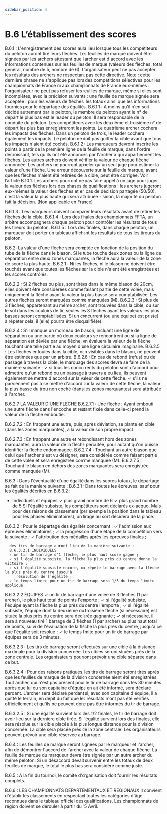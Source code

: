 ```yaml
---
sidebar_position: 6
---
```


# B.6 L’établissement des scores

B.6.1 : L'enregistrement des scores aura lieu lorsque tous les compétiteurs du peloton auront tiré leurs
flèches. Les feuilles de marque doivent être signées par les archers attestant que l'archer est d'accord
avec les informations contenues sur les feuilles de marque (valeurs des flèches, total général, nombre de
5, nombre de 6). L’organisateur peut ne pas accepter les résultats des archers ne respectant pas cette
directive.
Note : cette dernière phrase ne s'applique pas lors des compétitions sélectives pour les championnats de
France ni aux championnats de France eux-mêmes : l'organisateur ne peut pas refuser les feuilles de
marque, même si elles sont incomplètes, avec la précision suivante : une feuille de marque signée sera
acceptée : pour les valeurs de flèches, les totaux ainsi que les informations fournies pour le départage des
égalités.
B.6.1.1 : A moins qu'il n'en soit décidé autrement par le peloton, le membre du peloton ayant le n° de départ
le plus bas est le leader du peloton. Il sera responsable de la conduite du peloton. Les compétiteurs avec
les deuxième et troisième n° de départ les plus bas enregistreront les points. Le quatrième archer cochera
les impacts des flèches. Dans un peloton de trois, le leader cochera également les impacts.
Le peloton ne doit pas quitter la cible avant que tous les impacts n'aient été cochés.
B.6.1.2 : Les marqueurs devront inscrire les points à partir de la première ligne de la feuille de marque,
dans l'ordre décroissant, tels qu'ils ont été annoncés par l'archer à qui appartiennent les flèches. Les autres
archers doivent vérifier la valeur de chaque flèche annoncée. Les archers ne pourront appeler qu'un seul
juge pour estimer la valeur d'une flèche. Une erreur découverte sur la feuille de marque, avant que les
flèches n'aient été retirées de la cible, peut être corrigée. Voir l’article B.10.1.
Les archers pourront ne pas faire appel à un juge pour juger la valeur des flèches lors des phases de
qualifications : les archers jugeront eux-mêmes la valeur des flèches et en cas de décision partagée
(50/50), c'est la valeur la plus haute qui sera attribuée - sinon, la majorité du peloton fait la décision.
(Non applicable en France)

B.6.1.3 : Les marqueurs doivent comparer leurs résultats avant de retirer les flèches de la cible.
B.6.1.4 : Lors des finales des championnats FFTA, un arbitre accompagnera chaque peloton pour contrôler
les résultats de tous les tireurs du peloton.
B.6.1.5 : Lors des finales, dans chaque peloton, un marqueur doit porter un tableau affichant les résultats
de tous les tireurs du peloton.

B.6.2: La valeur d'une flèche sera comptée en fonction de la position du tube de la flèche dans le blason. Si
le tube touche deux zones ou la ligne de séparation entre deux zones marquantes, la flèche aura la valeur
de la zone de score la plus haute.
B.6.2.1 : Ni les flèches, ni le blason ne doivent être touchés avant que toutes les flèches sur la cible n'aient
été enregistrées et les scores contrôlés.

B.6.2.2 : Si 2 flèches ou plus, sont tirées dans le même blason de 20cm, elles doivent être considérées
comme faisant partie de cette volée, mais uniquement la flèche ayant la valeur la plus basse sera
comptabilisée. Les autres flèches seront marquées comme manquées (M).
B.6.2.3 : Si plus de 3 flèches, appartenant au même archer, sont trouvées dans la cible, ou sur le sol dans
les couloirs de tir, seules les 3 flèches ayant les valeurs les plus basses seront comptabilisées. Si un
concurrent (ou une équipe) est pris(e) à répéter cela, il (elle) pourra être disqualifié(e).

B.6.2.4 : S'il manque un morceau de blason, incluant une ligne de séparation ou une partie où deux couleurs
se rencontrent ou si la ligne de séparation est déviée par une flèche, on évaluera la valeur de la flèche
touchant une telle partie au moyen d'une ligne circulaire imaginaire.
B.6.2.5 : Les flèches enfouies dans la cible, non visibles dans le blason, ne peuvent être estimées que par
un arbitre.
B.6.2.6 : En cas de rebond (refus) ou de passage à travers la cible, le marquage des scores devra se faire
de la manière suivante :
✓ si tous les concurrents du peloton sont d'accord pour admettre qu'un rebond ou un passage à
travers a eu lieu, ils peuvent également se mettre d'accord sur la valeur de cette flèche.
✓ s'ils ne parviennent pas à se mettre d'accord sur la valeur de cette flèche, la valeur la plus basse
du trou non coché (dans les zones marquantes) sera attribuée à l'archer.

B.6.2.7 LA VALEUR D’UNE FLECHE
B.6.2.7.1 : Une flèche :
Ayant embouti une autre flèche dans l'encoche et restant fixée dans celle-ci prend la valeur de la flèche
emboutie.

B.6.2.7.2 : En frappant une autre, puis, après déviation, se plante en cible (dans les zones marquantes), a
la valeur de son propre impact.

B.6.2.7.3 : En frappant une autre et rebondissant hors des zones marquantes, aura la valeur de la flèche
percutée, pour autant qu'on puisse identifier la flèche endommagée.
B.6.2.7.4 : Touchant un autre blason que celui que l'archer s'est vu désigner, sera considérée comme
faisant partie de cette volée et sera enregistrée comme manquée (M).
B.6.2.7.5 : Touchant le blason en dehors des zones marquantes sera enregistrée comme manquée (M).

B.6.3 : Dans l'éventualité d'une égalité dans les scores totaux, le départage se fait de la manière suivante :
B.6.3.1 : Dans toutes les épreuves, sauf pour les égalités décrites en B.6.3.2 :

- Individuels et équipes
  ✓ plus grand nombre de 6
  ✓ plus grand nombre de 5
  Si l'égalité subsiste, les compétiteurs sont déclarés ex-aequo. Mais pour des raisons de classement (par
  exemple la position dans le tableau pour les phases éliminatoires), un tirage au sort décidera de la place.

B.6.3.2 : Pour le départage des égalités concernant :
✓ l'admission aux épreuves éliminatoires ;
✓ la progression d'une étape de la compétition vers la suivante ;
✓ l'attribution des médailles après les épreuves finales ;

      des tirs de barrage auront lieu de la manière suivante :
      B.6.3.2.1 INDIVIDUELS
      ✓ un tir de barrage d'1 flèche, le plus haut score gagne ;
      ✓ si l'égalité subsiste, la flèche la plus près du centre donne la victoire ;
      ✓ si l'égalité subsiste encore, on répète le barrage avec la flèche la plus près du centre jusqu'à
         résolution de l'égalité ;
      ✓ le temps limite pour un tir de barrage sera 1/3 du temps limite appliqué.

B.6.3.2.2 ÉQUIPES
✓ un tir de barrage d'une volée de 3 flèches (1 par archer), le plus haut total de points l'emporte ;
✓ si l'égalité subsiste, l'équipe ayant la flèche la plus près du centre l'emporte ;
✓ si l'égalité subsiste, l'équipe dont la deuxième ou troisième flèche (si nécessaire) est située la plus
près du centre sera déclarée gagnante ;
✓ si nécessaire, il sera à nouveau tiré 1 barrage de 3 flèches (1 par archer) au plus haut total de
points, suivi de l'évaluation de la flèche la plus près du centre, jusqu'à ce que l'égalité soit résolue ;
✓ le temps limite pour un tir de barrage par équipes sera de 3 minutes.

B.6.3.2.3 : Les tirs de barrage seront effectués sur une cible à la distance maximale pour la division
concernée. Les cibles seront situées près de la zone centrale. Les organisateurs pourront prévoir une cible
séparée dans ce but.

B.6.3.2.4 : Pour des raisons pratiques, les tirs de barrage seront tirés après que les feuilles de marque de
la division concernée aient été enregistrées.
Tout archer, qui n'est pas présent pour le tir de barrage dans les 30 minutes après que lui ou son capitaine
d'équipe en ait été informé, sera déclaré perdant. L'archer sera déclaré perdant si, avec son capitaine
d'équipe, il a quitté le terrain, en dépit du fait que les résultats n'ont pas été vérifiés officiellement et qu'ils
ne peuvent donc pas être informés du tir de barrage.

B.6.3.2.5 : Si une égalité survient lors des 1/2 finales, le tir de barrage doit avoir lieu sur la dernière cible
tirée.
Si l'égalité survient lors des finales, elle sera résolue sur la cible placée à la plus longue distance pour la
division concernée. La cible sera placée près de la zone centrale. Les organisateurs peuvent prévoir une
cible réservée au barrage.

B.6.4 : Les feuilles de marque seront signées par le marqueur et l'archer, afin de démontrer l'accord de
l'archer avec la valeur de chaque flèche.
La feuille de marque du marqueur devra être signée par un autre archer du même peloton. Si un désaccord
devait survenir entre les totaux de deux feuilles de marque, le total le plus bas sera considéré comme juste.

B.6.5 : A la fin du tournoi, le comité d'organisation doit fournir les résultats complets.

B.6.6 : LES CHAMPIONNATS DEPARTEMENTAUX ET REGIONAUX
Il convient d'établir les classements en respectant toutes les catégories d'âge reconnues dans le tableau
officiel des qualifications.
Les championnats de région doivent se dérouler à partir du 15 Avril.
